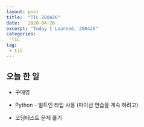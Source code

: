 ```yaml
---
layout: post
title:  "TIL 200426"
date:   2020-04-26
excerpt: "Today I Learned, 200426"
categories: 
 -TIL
tag:
 - til
---
```

## 오늘 한 일

* 꾸매영

* Python - 빌트인 타입 사용 (파이선 연습을 계속 하려고)

* 코딩테스트 문제 풀기
